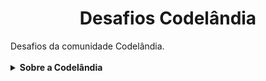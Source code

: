 <h1 align="center">Desafios Codelândia</h1>
Desafios da comunidade Codelândia. <br><br>

<details>
    <summary><strong>Sobre a Codelândia</strong></summary>
    <p>Codelândia é uma comunidade de programação e tecnologia. <br>
    <strong>Fundador da Codelândia:</strong> <code><a href="https://github.com/iuricode">IuriCode</a></code> <br>
    <strong>Faça parte da comunidade:</strong> <code><a href="https://discord.gg/QevDJqCzaY">Servidor no Discord</a></code></p>
</details>
